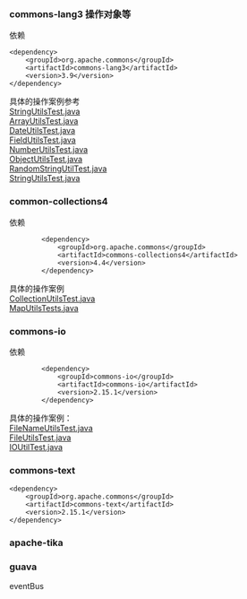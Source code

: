 ### commons-lang3 操作对象等
依赖 
```
<dependency>
    <groupId>org.apache.commons</groupId>
    <artifactId>commons-lang3</artifactId>
    <version>3.9</version>
</dependency>
```
具体的操作案例参考    
[StringUtilsTest.java](src%2Ftest%2Fjava%2Forg%2Fexample%2FStringUtilsTest.java)  
[ArrayUtilsTest.java](src%2Ftest%2Fjava%2Forg%2Fexample%2FArrayUtilsTest.java)  
[DateUtilsTest.java](src%2Ftest%2Fjava%2Forg%2Fexample%2FDateUtilsTest.java)  
[FieldUtilsTest.java](src%2Ftest%2Fjava%2Forg%2Fexample%2FFieldUtilsTest.java)  
[NumberUtilsTest.java](src%2Ftest%2Fjava%2Forg%2Fexample%2FNumberUtilsTest.java)    
[ObjectUtilsTest.java](src%2Ftest%2Fjava%2Forg%2Fexample%2FObjectUtilsTest.java)  
[RandomStringUtilTest.java](src%2Ftest%2Fjava%2Forg%2Fexample%2FRandomStringUtilTest.java)  
[StringUtilsTest.java](src%2Ftest%2Fjava%2Forg%2Fexample%2FStringUtilsTest.java)  

### common-collections4
依赖
```
        <dependency>
            <groupId>org.apache.commons</groupId>
            <artifactId>commons-collections4</artifactId>
            <version>4.4</version>
        </dependency>
```
具体的操作案例  
[CollectionUtilsTest.java](src%2Ftest%2Fjava%2Forg%2Fexample%2FCollectionUtilsTest.java)  
[MapUtilsTests.java](src%2Ftest%2Fjava%2Forg%2Fexample%2FMapUtilsTests.java)


### commons-io
依赖
```
        <dependency>
            <groupId>commons-io</groupId>
            <artifactId>commons-io</artifactId>
            <version>2.15.1</version>
        </dependency>
```

具体的操作案例：  
[FileNameUtilsTest.java](src%2Ftest%2Fjava%2Forg%2Fexample%2FFileNameUtilsTest.java)  
[FileUtilsTest.java](src%2Ftest%2Fjava%2Forg%2Fexample%2FFileUtilsTest.java)  
[IOUtilTest.java](src%2Ftest%2Fjava%2Forg%2Fexample%2FIOUtilTest.java)  

### commons-text
```
<dependency>
    <groupId>org.apache.commons</groupId>
    <artifactId>commons-text</artifactId>
    <version>2.15.1</version>
</dependency>
```


### apache-tika


### guava

eventBus




